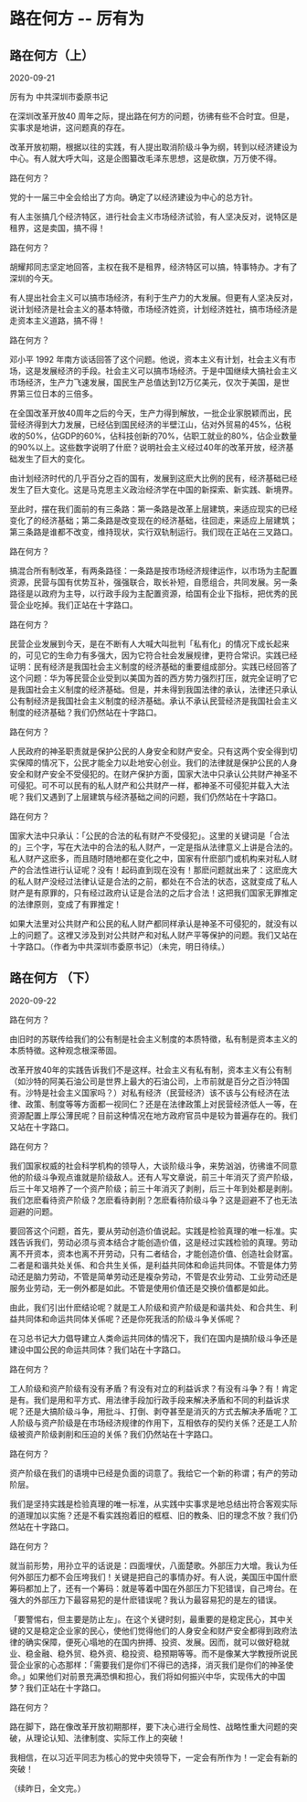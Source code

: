 # 路在何方 -- 厉有为



## 路在何方（上）

2020-09-21

厉有为 中共深圳市委原书记

在深圳改革开放40 周年之际，提出路在何方的问题，彷彿有些不合时宜。但是，实事求是地讲，这问题真的存在。

改革开放初期，根据以往的实践，有人提出取消阶级斗争为纲，转到以经济建设为中心。有人就大呼大叫，这是企图纂改毛泽东思想，这是砍旗，万万使不得。

路在何方？

党的十一届三中全会给出了方向。确定了以经济建设为中心的总方针。

有人主张搞几个经济特区，进行社会主义市场经济试验，有人坚决反对，说特区是租界，这是卖国，搞不得！

路在何方？

胡耀邦同志坚定地回答，主权在我不是租界，经济特区可以搞，特事特办。才有了深圳的今天。

有人提出社会主义可以搞市场经济，有利于生产力的大发展。但更有人坚决反对，说计划经济是社会主义的基本特徵，市场经济姓资，计划经济姓社，搞市场经济是走资本主义道路，搞不得！

路在何方？

邓小平 1992 年南方谈话回答了这个问题。他说，资本主义有计划，社会主义有市场，这是发展经济的手段。社会主义可以搞市场经济。于是中国继续大搞社会主义市场经济，生产力飞速发展，国民生产总值达到12万亿美元，仅次于美国，是世界第三位日本的三倍多。

在全国改革开放40周年之后的今天，生产力得到解放，一批企业家脱颖而出，民营经济得到大力发展，已经佔到国民经济的半壁江山，佔对外贸易的45%，佔税收的50%，佔GDP的60%，佔科技创新的70%，佔职工就业的80%，佔企业数量的90%以上。这些数字说明了什麽？说明社会主义经过40年的改革开放，经济基础发生了巨大的变化。

由计划经济时代的几乎百分之百的国有，发展到这麽大比例的民有，经济基础已经发生了巨大变化。这是马克思主义政治经济学在中国的新探索、新实践、新境界。

至此时，摆在我们面前的有三条路：第一条路是改革上层建筑，来适应现实的已经变化了的经济基础；第二条路是改变现在的经济基础，往回走，来适应上层建筑；第三条路是谁都不改变，维持现状，实行双轨制运行。我们现在正站在三叉路口。

路在何方？

搞混合所有制改革，有两条路径：一条路是按市场经济规律运作，以市场为主配置资源，民营与国有优势互补，强强联合，取长补短，自愿组合，共同发展。另一条路径是以政府为主导，以行政手段为主配置资源，给国有企业下指标，把优秀的民营企业吃掉。我们正站在十字路口。

路在何方？

民营企业发展到今天，是在不断有人大喊大叫批判「私有化」的情况下成长起来的，可见它的生命力有多强大，因为它符合社会发展规律，更符合常识。实践已经证明：民有经济是我国社会主义制度的经济基础的重要组成部分。实践已经回答了这个问题：华为等民营企业受到以美国为首的西方势力强烈打压，就完全证明了它是我国社会主义制度的经济基础。但是，并未得到我国法律的承认，法律还只承认公有制经济是我国社会主义制度的经济基础。承认不承认民营经济是我国社会主义制度的经济基础？我们仍然站在十字路口。

路在何方？

人民政府的神圣职责就是保护公民的人身安全和财产安全。只有这两个安全得到切实保障的情况下，公民才能全力以赴地安心创业。我们的法律就是保护公民的人身安全和财产安全不受侵犯的。在财产保护方面，国家大法中只承认公共财产神圣不可侵犯。可不可以民有的私人财产和公共财产一样，都神圣不可侵犯并载入大法呢？我们又遇到了上层建筑与经济基础之间的问题，我们仍然站在十字路口。

路在何方？

国家大法中只承认：「公民的合法的私有财产不受侵犯」。这里的关键词是「合法的」三个字，写在大法中的合法的私人财产，一定是指从法律意义上讲是合法的。私人财产这麽多，而且随时随地都在变化之中，国家有什麽部门或机构来对私人财产的合法性进行认证呢？没有！起码直到现在没有！那麽问题就出来了：这麽庞大的私人财产没经过法律认证是合法的之前，都处在不合法的状态，这就变成了私人财产是有原罪的，只有经过政府认证是合法的之后才合法！这把我们国家无罪推定的法律原则，变成了有罪推定！

如果大法里对公共财产和公民的私人财产都同样承认是神圣不可侵犯的，就没有以上的问题了。这裡又涉及到对公共财产和对私人财产平等保护的问题。我们又站在十字路口。（作者为中共深圳市委原书记）（未完，明日待续。）





## 路在何方 （下）

2020-09-22

路在何方？

由旧时的苏联传给我们的公有制是社会主义制度的本质特徵，私有制是资本主义的本质特徵。这种观念根深蒂固。

改革开放40年的实践告诉我们不是这样。社会主义有私有制，资本主义有公有制（如沙特的阿美石油公司是世界上最大的石油公司，上市前就是百分之百沙特国有。沙特是社会主义国家吗？）对私有经济（民营经济）该不该与公有经济在法律、政策、制度等等方面都一视同仁？还是在法律政策上对民营经济低人一等，在资源配置上厚公薄民呢？目前这种情况在地方政府官员中是较为普遍存在的。我们又站在十字路口。

路在何方？

我们国家权威的社会科学机构的领导人，大谈阶级斗争，来势汹汹，彷彿谁不同意他的阶级斗争观点谁就是阶级敌人。还有人写文章说，前三十年消灭了资产阶级，后三十年又培养了一个资产阶级；前三十年消灭了剥削，后三十年到处都是剥削。我们怎麽看待资产阶级？怎麽看待剥削？怎麽看待阶级斗争？这是迴避不了也无法迴避的问题。

要回答这个问题，首先，要从劳动创造价值说起。实践是检验真理的唯一标准。实践告诉我们，劳动必须与资本结合才能创造价值，这是经过实践检验的真理。劳动离不开资本，资本也离不开劳动，只有二者结合，才能创造价值、创造社会财富。二者是和谐共处关係、和合共生关係，是利益共同体和命运共同体。不管是体力劳动还是脑力劳动，不管是简单劳动还是複杂劳动，不管是农业劳动、工业劳动还是服务业劳动，无一例外都是如此。不管是使用价值还是交换价值都是如此。

由此，我们引出什麽结论呢？就是工人阶级和资产阶级是和谐共处、和合共生、利益共同体和命运共同体关係呢？还是你死我活的阶级斗争关係呢？

在习总书记大力倡导建立人类命运共同体的情况下，我们在国内是搞阶级斗争还是建设中国公民的命运共同体？我们站在十字路口。

路在何方？

工人阶级和资产阶级有没有矛盾？有没有对立的利益诉求？有没有斗争？有！肯定是有。我们是用和平方式、用法律手段加行政手段来解决矛盾和不同的利益诉求呢？还是大搞阶级斗争，用批斗、打倒、剥夺甚至是消灭的方式去解决矛盾呢？工人阶级与资产阶级是在市场经济规律的作用下，互相依存的契约关係？还是工人阶级被资产阶级剥削和压迫的关係？我们仍然站在十字路口。

路在何方？

资产阶级在我们的语境中已经是负面的词意了。我给它一个新的称谓；有产的劳动阶层。

我们是坚持实践是检验真理的唯一标准，从实践中实事求是地总结出符合客观实际的道理加以实施？还是不看实践抱着旧的框框、旧的教条、旧的理念不放？我们仍然站在十字路口。

路在何方？

就当前形势，用孙立平的话说是：四面埋伏，八面楚歌。外部压力大增。我认为任何外部压力都不会压垮我们！关键是把自己的事情办好。有人说，美国压中国什麽筹码都加上了，还有一个筹码：就是等着中国在外部压力下犯错误，自己垮台。在强大的外部压力下最容易犯的是什麽错误呢？我认为最容易犯的是左的错误。

「要警惕右，但主要是防止左」。在这个关键时刻，最重要的是稳定民心，其中关键的又是稳定企业家的民心，使他们觉得他们的人身安全和财产安全都得到政府法律的确实保障，便死心塌地的在国内拚搏、投资、发展。因而，就可以做好稳就业、稳金融、稳外贸、稳外资、稳投资、稳预期等等。而不是像某大学教授所说民营企业家的心态那样：「需要我们是你们不得已的选择，消灭我们是你们的神圣使命。」如果他们对前景充满恐惧和担心，我们将如何振兴中华，实现伟大的中国梦？我们正站在十字路口。

路在何方？

路在脚下，路在像改革开放初期那样，要下决心进行全局性、战略性重大问题的突破，从理论认知、法律制度、实际工作上的突破！

我相信，在以习近平同志为核心的党中央领导下，一定会有所作为！一定会有新的突破！

（续昨日，全文完。）